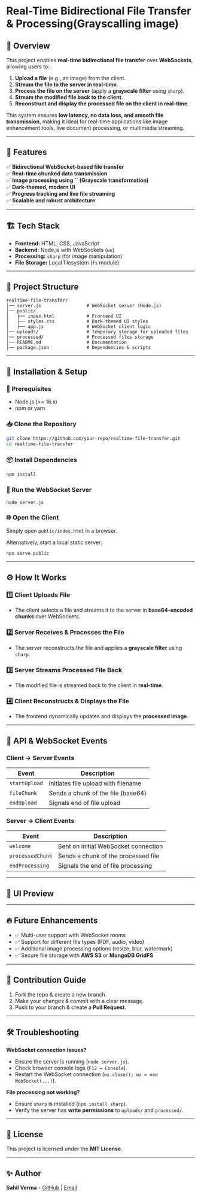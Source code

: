 # Real-Time Bidirectional File Transfer & Processing(Grayscalling image)

## 🚀 Overview

This project enables **real-time bidirectional file transfer** over **WebSockets**, allowing users to:

1. **Upload a file** (e.g., an image) from the client.
2. **Stream the file to the server in real-time**.
3. **Process the file on the server** (apply a **grayscale filter** using `sharp`).
4. **Stream the modified file back to the client**.
5. **Reconstruct and display the processed file on the client in real-time**.

This system ensures **low latency, no data loss, and smooth file transmission**, making it ideal for real-time applications like image enhancement tools, live document processing, or multimedia streaming.

---

## 📌 Features

✅ **Bidirectional WebSocket-based file transfer**\
✅ **Real-time chunked data transmission**\
✅ **Image processing using **``** (Grayscale transformation)**\
✅ **Dark-themed, modern UI**\
✅ **Progress tracking and live file streaming**\
✅ **Scalable and robust architecture**

---

## 🏗️ Tech Stack

- **Frontend:** HTML, CSS, JavaScript
- **Backend:** Node.js with WebSockets (`ws`)
- **Processing:** `sharp` (for image manipulation)
- **File Storage:** Local filesystem (`fs` module)

---

## 📂 Project Structure

```
realtime-file-transfer/
│── server.js                 # WebSocket server (Node.js)
│── public/
│   ├── index.html            # Frontend UI
│   ├── styles.css            # Dark-themed UI styles
│   ├── app.js                # WebSocket client logic
│── uploads/                  # Temporary storage for uploaded files
│── processed/                # Processed files storage
│── README.md                 # Documentation
│── package.json              # Dependencies & scripts
```

---

## 🚀 Installation & Setup

### 🔧 Prerequisites

- Node.js (>= 16.x)
- npm or yarn

### 📥 Clone the Repository

```sh
git clone https://github.com/your-repo/realtime-file-transfer.git
cd realtime-file-transfer
```

### 📦 Install Dependencies

```sh
npm install
```

### 🚀 Run the WebSocket Server

```sh
node server.js
```

### 🌐 Open the Client

Simply open `public/index.html` in a browser.

Alternatively, start a local static server:

```sh
npx serve public
```

---

## ⚙️ How It Works

### 1️⃣ **Client Uploads File**

- The client selects a file and streams it to the server in **base64-encoded chunks** over WebSockets.

### 2️⃣ **Server Receives & Processes the File**

- The server reconstructs the file and applies a **grayscale filter** using `sharp`.

### 3️⃣ **Server Streams Processed File Back**

- The modified file is streamed back to the client in **real-time**.

### 4️⃣ **Client Reconstructs & Displays the File**

- The frontend dynamically updates and displays the **processed image**.

---

## 📜 API & WebSocket Events

### **Client → Server Events**

| Event         | Description                         |
| ------------- | ----------------------------------- |
| `startUpload` | Initiates file upload with filename |
| `fileChunk`   | Sends a chunk of the file (base64)  |
| `endUpload`   | Signals end of file upload          |

### **Server → Client Events**

| Event            | Description                          |
| ---------------- | ------------------------------------ |
| `welcome`        | Sent on initial WebSocket connection |
| `processedChunk` | Sends a chunk of the processed file  |
| `endProcessing`  | Signals the end of file processing   |

---

## 🎨 UI Preview



---

## 🔥 Future Enhancements

- ✅ Multi-user support with WebSocket rooms
- ✅ Support for different file types (PDF, audio, video)
- ✅ Additional image processing options (resize, blur, watermark)
- ✅ Secure file storage with **AWS S3** or **MongoDB GridFS**

---

## 🤝 Contribution Guide

1. Fork the repo & create a new branch.
2. Make your changes & commit with a clear message.
3. Push to your branch & create a **Pull Request**.

---

## 🛠 Troubleshooting

**WebSocket connection issues?**

- Ensure the server is running (`node server.js`).
- Check browser console logs (`F12 → Console`).
- Restart the WebSocket connection (`ws.close(); ws = new WebSocket(...)`).

**File processing not working?**

- Ensure `sharp` is installed (`npm install sharp`).
- Verify the server has **write permissions** to `uploads/` and `processed/`.

---

## 📜 License

This project is licensed under the **MIT License**.

---

## ✨ Author

**Sahil Verma** - [GitHub](https://github.com/sahil-verma-9696) | [Email](mailto\:sahils.verma.1000@gmail.com)

